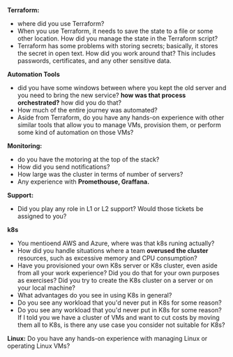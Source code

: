 


**Terraform:**
- where did you use Terraform?
- When you use Terraform, it needs to save the state to a file or some other location. How did you manage the state in the Terraform script?
- Terraform has some problems with storing secrets; basically, it stores the secret in open text. How did you work around that? This includes passwords, certificates, and any other sensitive data.



**Automation Tools**
- did you have some windows between where you kept the old server and you need to bring the new service? **how was that process orchestrated?** how did you do that?
- How much of the entire journey was automated?
- Aside from Terraform, do you have any hands-on experience with other similar tools that allow you to manage VMs, provision them, or perform some kind of automation on those VMs?



**Monitoring:**
- do you have the motoring at the top of the stack?
- How did you send notifications?
- How large was the cluster in terms of number of servers?
- Any experience with **Promethouse, Graffana.**


**Support:**
- Did you play any role in L1 or L2 support? Would those tickets be assigned to you?


**k8s**
 - You mentioend AWS and Azure, where was that k8s runing actually?
 - How did you handle situations where a team **overused the cluster** resources, such as excessive memory and CPU consumption?
 - Have you provisioned your own K8s server or K8s cluster, even aside from all your work experience? Did you do that for your own purposes as exercises? Did you try to create the K8s cluster on a server or on your local machine?
 - What advantages do you see in using K8s in general?
 - Do you see any workload that you'd never put in K8s for some reason?
 - Do you see any workload that you'd never put in K8s for some reason? If I told you we have a cluster of VMs and want to cut costs by moving them all to K8s, is there any use case you consider not suitable for K8s?

**Linux:**
Do you have any hands-on experience with managing Linux or operating Linux VMs?
